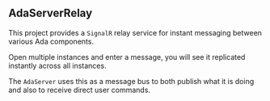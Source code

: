 ﻿## AdaServerRelay

This project provides a `SignalR` relay service for instant messaging between various Ada components.

Open multiple instances and enter a message, you will see it replicated instantly across all instances.

The `AdaServer` uses this as a message bus to both publish what it is doing and also to receive direct user commands.